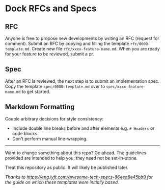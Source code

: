 # Dock RFCs and Specs

## RFC

Anyone is free to propose new developments by writing an RFC (request for comment). Submit an RFC by copying and filling the template `rfc/0000-template.md`. Create new file `rfc/xxxx-feature-name.md`. When you are ready for your feature to be reviewed, submit a pr.

## Spec

After an RFC is reviewed, the next step is to submit an implementation spec. Copy the template `spec/0000-template.md` over to `spec/xxxx-feature-name.md` to get started.

## Markdown Formatting

Couple arbitrary decisions for style consistency:

- Include double line breaks before and after elements e.g. `# Headers` or code blocks.
- Don't perform manual line-wrapping.

---

Want to change something about this repo? Go ahead. The guidelines provided are intended to help you; they need not be set-in-stone.

Treat this repository as public. It will likely be published later.

*Thanks to https://eng.lyft.com/awesome-tech-specs-86eea8e45bb9 for the guide on which these templates were initially based.*
